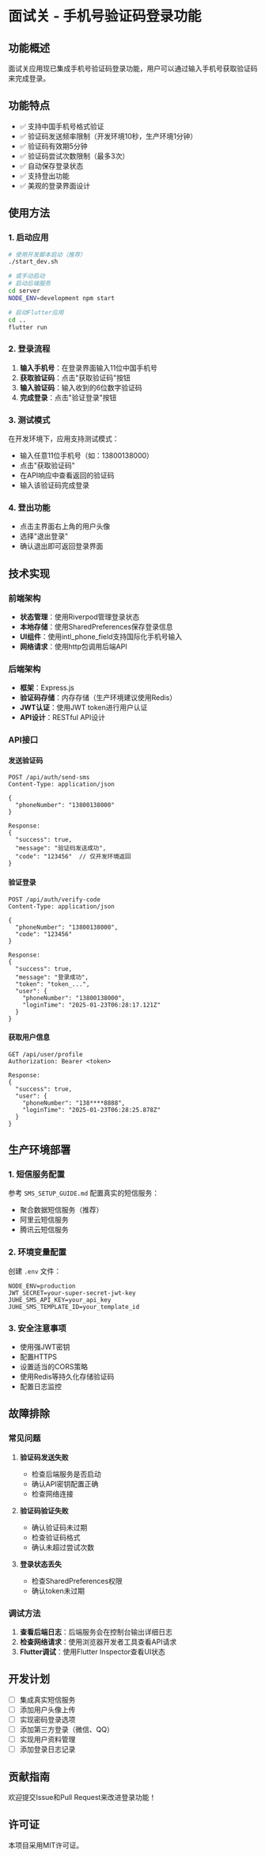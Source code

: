 # 面试关 - 手机号验证码登录功能

## 功能概述

面试关应用现已集成手机号验证码登录功能，用户可以通过输入手机号获取验证码来完成登录。

## 功能特点

- ✅ 支持中国手机号格式验证
- ✅ 验证码发送频率限制（开发环境10秒，生产环境1分钟）
- ✅ 验证码有效期5分钟
- ✅ 验证码尝试次数限制（最多3次）
- ✅ 自动保存登录状态
- ✅ 支持登出功能
- ✅ 美观的登录界面设计

## 使用方法

### 1. 启动应用

```bash
# 使用开发脚本启动（推荐）
./start_dev.sh

# 或手动启动
# 启动后端服务
cd server
NODE_ENV=development npm start

# 启动Flutter应用
cd ..
flutter run
```

### 2. 登录流程

1. **输入手机号**：在登录界面输入11位中国手机号
2. **获取验证码**：点击"获取验证码"按钮
3. **输入验证码**：输入收到的6位数字验证码
4. **完成登录**：点击"验证登录"按钮

### 3. 测试模式

在开发环境下，应用支持测试模式：

- 输入任意11位手机号（如：13800138000）
- 点击"获取验证码"
- 在API响应中查看返回的验证码
- 输入该验证码完成登录

### 4. 登出功能

- 点击主界面右上角的用户头像
- 选择"退出登录"
- 确认退出即可返回登录界面

## 技术实现

### 前端架构

- **状态管理**：使用Riverpod管理登录状态
- **本地存储**：使用SharedPreferences保存登录信息
- **UI组件**：使用intl_phone_field支持国际化手机号输入
- **网络请求**：使用http包调用后端API

### 后端架构

- **框架**：Express.js
- **验证码存储**：内存存储（生产环境建议使用Redis）
- **JWT认证**：使用JWT token进行用户认证
- **API设计**：RESTful API设计

### API接口

#### 发送验证码
```
POST /api/auth/send-sms
Content-Type: application/json

{
  "phoneNumber": "13800138000"
}

Response:
{
  "success": true,
  "message": "验证码发送成功",
  "code": "123456"  // 仅开发环境返回
}
```

#### 验证登录
```
POST /api/auth/verify-code
Content-Type: application/json

{
  "phoneNumber": "13800138000",
  "code": "123456"
}

Response:
{
  "success": true,
  "message": "登录成功",
  "token": "token_...",
  "user": {
    "phoneNumber": "13800138000",
    "loginTime": "2025-01-23T06:28:17.121Z"
  }
}
```

#### 获取用户信息
```
GET /api/user/profile
Authorization: Bearer <token>

Response:
{
  "success": true,
  "user": {
    "phoneNumber": "138****8888",
    "loginTime": "2025-01-23T06:28:25.878Z"
  }
}
```

## 生产环境部署

### 1. 短信服务配置

参考 `SMS_SETUP_GUIDE.md` 配置真实的短信服务：

- 聚合数据短信服务（推荐）
- 阿里云短信服务
- 腾讯云短信服务

### 2. 环境变量配置

创建 `.env` 文件：

```env
NODE_ENV=production
JWT_SECRET=your-super-secret-jwt-key
JUHE_SMS_API_KEY=your_api_key
JUHE_SMS_TEMPLATE_ID=your_template_id
```

### 3. 安全注意事项

- 使用强JWT密钥
- 配置HTTPS
- 设置适当的CORS策略
- 使用Redis等持久化存储验证码
- 配置日志监控

## 故障排除

### 常见问题

1. **验证码发送失败**
   - 检查后端服务是否启动
   - 确认API密钥配置正确
   - 检查网络连接

2. **验证码验证失败**
   - 确认验证码未过期
   - 检查验证码格式
   - 确认未超过尝试次数

3. **登录状态丢失**
   - 检查SharedPreferences权限
   - 确认token未过期

### 调试方法

1. **查看后端日志**：后端服务会在控制台输出详细日志
2. **检查网络请求**：使用浏览器开发者工具查看API请求
3. **Flutter调试**：使用Flutter Inspector查看UI状态

## 开发计划

- [ ] 集成真实短信服务
- [ ] 添加用户头像上传
- [ ] 实现密码登录选项
- [ ] 添加第三方登录（微信、QQ）
- [ ] 实现用户资料管理
- [ ] 添加登录日志记录

## 贡献指南

欢迎提交Issue和Pull Request来改进登录功能！

## 许可证

本项目采用MIT许可证。

